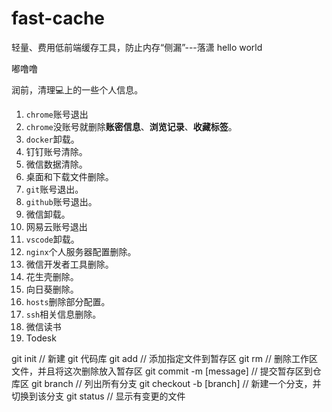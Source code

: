 # fast-cache
轻量、费用低前端缓存工具，防止内存“侧漏”---落潇
hello world

嘟噜噜

润前，清理💻上的一些个人信息。  

1. `chrome`账号退出   
2. `chrome`没账号就删除**账密信息**、**浏览记录**、**收藏标签**。  
3. `docker`卸载。  
4. 钉钉账号清除。  
5. 微信数据清除。  
6. 桌面和下载文件删除。  
7. `git`账号退出。  
8. `github`账号退出。  
9.  微信卸载。   
10. 网易云账号退出  
11. `vscode`卸载。  
12. `nginx`个人服务器配置删除。  
13. 微信开发者工具删除。  
14. 花生壳删除。  
15. 向日葵删除。  
16. `hosts`删除部分配置。  
17. `ssh`相关信息删除。  
18. 微信读书
19. Todesk

git init                     // 新建 git 代码库
git add                      // 添加指定文件到暂存区
git rm                       // 删除工作区文件，并且将这次删除放入暂存区
git commit -m [message]      // 提交暂存区到仓库区
git branch                   // 列出所有分支
git checkout -b [branch]     // 新建一个分支，并切换到该分支
git status                   // 显示有变更的文件